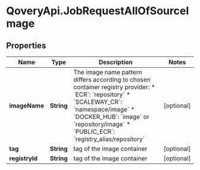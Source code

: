 # QoveryApi.JobRequestAllOfSourceImage

## Properties

Name | Type | Description | Notes
------------ | ------------- | ------------- | -------------
**imageName** | **String** | The image name pattern differs according to chosen container registry provider:   * &#x60;ECR&#x60;: &#x60;repository&#x60; * &#x60;SCALEWAY_CR&#x60;: &#x60;namespace/image&#x60; * &#x60;DOCKER_HUB&#x60;: &#x60;image&#x60; or &#x60;repository/image&#x60; * &#x60;PUBLIC_ECR&#x60;: &#x60;registry_alias/repository&#x60;  | [optional] 
**tag** | **String** | tag of the image container | [optional] 
**registryId** | **String** | tag of the image container | [optional] 


